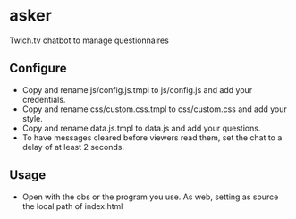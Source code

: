 # asker
Twich.tv chatbot to manage questionnaires

## Configure
- Copy and rename js/config.js.tmpl to js/config.js and add your credentials.
- Copy and rename css/custom.css.tmpl to css/custom.css and add your style.
- Copy and rename data.js.tmpl to data.js and add your questions.
- To have messages cleared before viewers read them, set the chat to a delay of at least 2 seconds.

## Usage
- Open with the obs or the program you use. As web, setting as source the local path of index.html 
